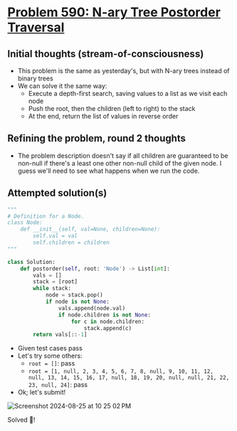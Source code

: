 # [Problem 590: N-ary Tree Postorder Traversal](https://leetcode.com/problems/n-ary-tree-postorder-traversal/description/?envType=daily-question)

## Initial thoughts (stream-of-consciousness)
- This problem is the same as yesterday's, but with N-ary trees instead of binary trees
- We can solve it the same way:
    - Execute a depth-first  search, saving values to a list as we visit each node
    - Push the root, then the children (left to right) to the stack
    - At the end, return the list of values in reverse order

## Refining the problem, round 2 thoughts
- The problem description doesn't say if all children are guaranteed to be non-null if there's a least one other non-null child of the given node.  I guess we'll need to see what happens when we run the code.

## Attempted solution(s)
```python
"""
# Definition for a Node.
class Node:
    def __init__(self, val=None, children=None):
        self.val = val
        self.children = children
"""

class Solution:
    def postorder(self, root: 'Node') -> List[int]:
        vals = []
        stack = [root]
        while stack:
            node = stack.pop()
            if node is not None:
                vals.append(node.val)            
                if node.children is not None:
                    for c in node.children:
                        stack.append(c)
        return vals[::-1]
```
- Given test cases pass
- Let's try some others:
    - `root = []`: pass
    - `root = [1, null, 2, 3, 4, 5, 6, 7, 8, null, 9, 10, 11, 12, null, 13, 14, 15, 16, 17, null, 18, 19, 20, null, null, 21, 22, 23, null, 24]`: pass
- Ok; let's submit!

![Screenshot 2024-08-25 at 10 25 02 PM](https://github.com/user-attachments/assets/b8800303-2301-45f7-bbdc-9ef418d6a659)

Solved 🎉!

